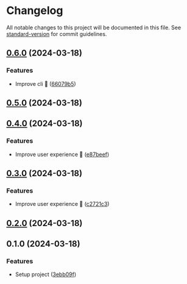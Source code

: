 # Changelog

All notable changes to this project will be documented in this file. See [standard-version](https://github.com/conventional-changelog/standard-version) for commit guidelines.

## [0.6.0](https://github.com/fadhlaouir/create-express-node-starter/compare/v0.5.0...v0.6.0) (2024-03-18)


### Features

* Improve cli :tada: ([66079b5](https://github.com/fadhlaouir/create-express-node-starter/commit/66079b55bb8343eca2d511eb7279c8f199f12696))

## [0.5.0](https://github.com/fadhlaouir/create-express-node-starter/compare/v0.4.0...v0.5.0) (2024-03-18)

## [0.4.0](https://github.com/fadhlaouir/create-express-node-starter/compare/v0.3.0...v0.4.0) (2024-03-18)


### Features

* Improve user experience :tada: ([e87beef](https://github.com/fadhlaouir/create-express-node-starter/commit/e87beef8cc996cc87e834f99707bb1a66311c858))

## [0.3.0](https://github.com/fadhlaouir/create-express-node-starter/compare/v0.2.0...v0.3.0) (2024-03-18)


### Features

* Improve user experience :tada: ([c2721c3](https://github.com/fadhlaouir/create-express-node-starter/commit/c2721c3cb3729d90fbab68165250f965184b0d4e))

## [0.2.0](https://github.com/fadhlaouir/create-express-node-starter/compare/v0.1.0...v0.2.0) (2024-03-18)

## 0.1.0 (2024-03-18)


### Features

* Setup project ([3ebb09f](https://github.com/fadhlaouir/create-express-node-starter/commit/3ebb09f9c0b966779f12072a3034f8f432788d50))
